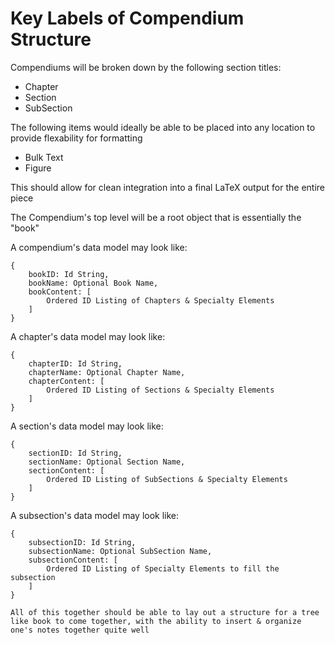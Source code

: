 # Key Labels of Compendium Structure

Compendiums will be broken down by the following section titles:

- Chapter
- Section
- SubSection

The following items would ideally be able to be placed into any location to provide flexability for formatting

- Bulk Text
- Figure

This should allow for clean integration into a final LaTeX output for the entire piece

The Compendium's top level will be a root object that is essentially the "book"

A compendium's data model may look like:

```
{
    bookID: Id String,
    bookName: Optional Book Name,
    bookContent: [
        Ordered ID Listing of Chapters & Specialty Elements
    ]
}
```

A chapter's data model may look like:

```
{
    chapterID: Id String,
    chapterName: Optional Chapter Name,
    chapterContent: [
        Ordered ID Listing of Sections & Specialty Elements
    ]
}
```

A section's data model may look like:

```
{
    sectionID: Id String,
    sectionName: Optional Section Name,
    sectionContent: [
        Ordered ID Listing of SubSections & Specialty Elements
    ]
}
```

A subsection's data model may look like:

```
{
    subsectionID: Id String,
    subsectionName: Optional SubSection Name,
    subsectionContent: [
        Ordered ID Listing of Specialty Elements to fill the subsection
    ]
}

All of this together should be able to lay out a structure for a tree like book to come together, with the ability to insert & organize one's notes together quite well
